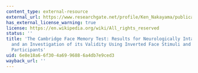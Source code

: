 ```yaml
---
content_type: external-resource
external_url: https://www.researchgate.net/profile/Ken_Nakayama/publication/7593331_The_Cambridge_Face_Memory_Test_results_for_neurologically_intact_individuals_and_an_investigation_of_its_validity_using_inverted_face_stimuli_and_prosopagnosic_participants/
has_external_license_warning: true
license: https://en.wikipedia.org/wiki/All_rights_reserved
status: ''
title: 'The Cambridge Face Memory Test: Results for Neurologically Intact Individuals
  and an Investigation of its Validity Using Inverted Face Stimuli and Prosopagnosic
  Participants'
uid: 6e8e18a6-6f30-4a69-9688-6a4db7e9ced3
wayback_url: ''
---
```

